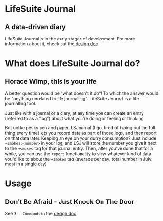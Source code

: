 # LifeSuite Journal
## A data-driven diary

LifeSuite Journal is in the early stages of development. For more information about it, check out the [design doc](DESIGN.md)

# What does LifeSuite Journal do?
## Horace Wimp, this is your life

A better question would be "what doesn't it do"! To which the answer would be "anything unrelated to life journalling". LifeSuite Journal is a life journalling tool.

Just like with a journal or a diary, at any time you can create an entry (referred to as a "log") about what you're doing or feeling or thinking.

But unlike pesky pen and paper, LSJournal (I got tired of typing out the full thing every time) lets you record data as part of those logs, and then report on that data later. Keeping an eye on your durry consumption? Just include `+smokes:<number>` in your log, and LSJ will store the number you give it next to the `+smokes` tag for that journal entry. Then, after you've done that for a while, you can use the `report` functionality to view whatever kind of data you'd like to about the `+smokes` tag (average per day, total number in July, most in a single day)

# Usage
## Don't Be Afraid - Just Knock On The Door

See `3 - Commands` in the [design doc](DESIGN.md)
